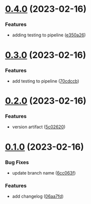 # [0.4.0](https://github.com/lydia-sbityakov/greetings-ci/compare/v0.3.0...v0.4.0) (2023-02-16)


### Features

*  adding testing to pipeline ([e350a26](https://github.com/lydia-sbityakov/greetings-ci/commit/e350a2661365e83eeb66dba2f20486da2ad0cc30))



# [0.3.0](https://github.com/lydia-sbityakov/greetings-ci/compare/v0.2.0...v0.3.0) (2023-02-16)


### Features

*  add testing to pipeline ([70cdccb](https://github.com/lydia-sbityakov/greetings-ci/commit/70cdccbf112e92c09f143ffb6772ba404d6334d1))



# [0.2.0](https://github.com/lydia-sbityakov/greetings-ci/compare/v0.1.0...v0.2.0) (2023-02-16)


### Features

*  version artifact ([5c02620](https://github.com/lydia-sbityakov/greetings-ci/commit/5c02620ccb0ea08261232266f5f1e8eb06980911))



# [0.1.0](https://github.com/lydia-sbityakov/greetings-ci/compare/06aa7fd05a573c0d870afd1192940693f64cfb17...v0.1.0) (2023-02-16)


### Bug Fixes

* update branch name ([6cc063f](https://github.com/lydia-sbityakov/greetings-ci/commit/6cc063fa6b1e2ececc503d5aa6854eb860a0a884))


### Features

*  add changelog ([06aa7fd](https://github.com/lydia-sbityakov/greetings-ci/commit/06aa7fd05a573c0d870afd1192940693f64cfb17))



